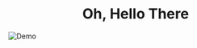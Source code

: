 <!---
milletgilmore/milletgilmore is a ✨ special ✨ repository because its `README.md` (this file) appears on your GitHub profile.
You can click the Preview link to take a look at your changes.
--->

<h1 align="center">Oh, Hello There</h1>



![Demo](https://media3.giphy.com/media/v1.Y2lkPTc5MGI3NjExcDVsdnJsbHdyY2NwdmtwcXFqenAyYW1icGtxY2R2aWIyeXhxYzc1diZlcD12MV9pbnRlcm5hbF9naWZfYnlfaWQmY3Q9Zw/hsC6pMRxhvWObJ9bTQ/giphy.gif)
